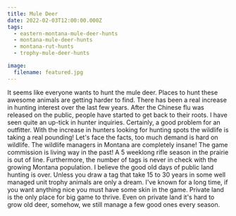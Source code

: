 ```yaml
---
title: Mule Deer
date: 2022-02-03T12:00:00.000Z
tags:
  - eastern-montana-mule-deer-hunts
  - montana-mule-deer-hunts
  - montana-rut-hunts
  - trophy-mule-deer-hunts

image:
  filename: featured.jpg
---
```


It seems like everyone wants to hunt the mule deer. Places to hunt these awesome animals are getting harder to find. There has been a real increase in hunting interest over the last few years. After the Chinese flu was released on the public, people have started to get back to their roots. I have seen quite an up-tick in hunter inquiries. Certainly, a good problem for an outfitter. With the increase in hunters looking for hunting spots the wildlife is taking a real pounding! Let's face the facts, too much demand is hard on wildlife. The wildlife managers in Montana are completely insane! The game commission is living way in the past! A 5 weeklong rifle season in the prairie is out of line. Furthermore, the number of tags is never in check with the growing Montana population. I believe the good old days of public land hunting is over. Unless you draw a tag that take 15 to 30 years in some well managed unit trophy animals are only a dream. I've known for a long time, if you want anything nice you must have some skin in the game. Private land is the only place for big game to thrive. Even on private land it's hard to grow old deer, somehow, we still manage a few good ones every season.
